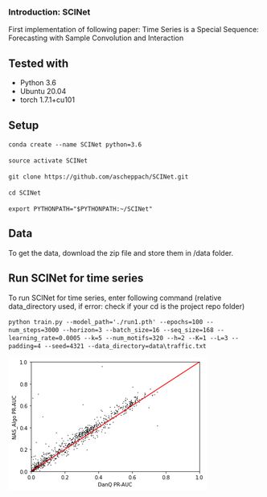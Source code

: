 ### Introduction: SCINet
First implementation of following paper: Time Series is a Special Sequence: Forecasting with Sample Convolution and Interaction

## Tested with

- Python 3.6
- Ubuntu 20.04
- torch 1.7.1+cu101

## Setup
```
conda create --name SCINet python=3.6

source activate SCINet

git clone https://github.com/ascheppach/SCINet.git

cd SCINet

export PYTHONPATH="$PYTHONPATH:~/SCINet"
```

## Data
To get the data, download the zip file and store them in /data folder.

## Run SCINet for time series
To run SCINet for time series, enter following command (relative data_directory used, if error: check if your cd is the project repo folder)

```
python train.py --model_path='./run1.pth' --epochs=100 --num_steps=3000 --horizon=3 --batch_size=16 --seq_size=168 --learning_rate=0.0005 --k=5 --num_motifs=320 --h=2 --K=1 --L=3 --padding=4 --seed=4321 --data_directory=data\traffic.txt
```

![](/Figure%202021-08-24%20195004.png)

